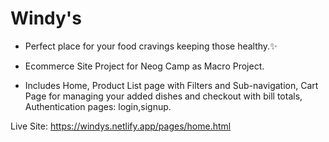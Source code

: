 # Windy's 

- Perfect place for your food cravings keeping those healthy.✨

- Ecommerce Site Project for Neog Camp as Macro Project.
- Includes Home, Product List page with Filters and Sub-navigation, Cart Page for managing your added dishes and checkout with bill totals, Authentication pages: login,signup.

Live Site: https://windys.netlify.app/pages/home.html 
